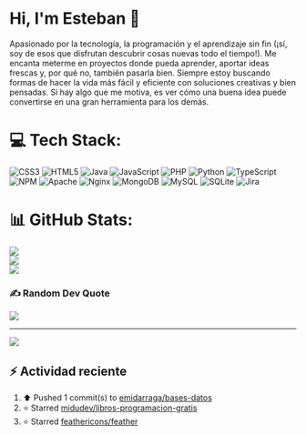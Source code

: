 # Hi, I'm Esteban 👋

Apasionado por la tecnología, la programación y el aprendizaje sin fin (¡sí, soy de esos que disfrutan descubrir cosas nuevas todo el tiempo!). Me encanta meterme en proyectos donde pueda aprender, aportar ideas frescas y, por qué no, también pasarla bien. Siempre estoy buscando formas de hacer la vida más fácil y eficiente con soluciones creativas y bien pensadas. Si hay algo que me motiva, es ver cómo una buena idea puede convertirse en una gran herramienta para los demás.


# 💻 Tech Stack:

![CSS3](https://img.shields.io/badge/css3-%231572B6.svg?style=for-the-badge&logo=css3&logoColor=white) ![HTML5](https://img.shields.io/badge/html5-%23E34F26.svg?style=for-the-badge&logo=html5&logoColor=white) ![Java](https://img.shields.io/badge/java-%23ED8B00.svg?style=for-the-badge&logo=openjdk&logoColor=white) ![JavaScript](https://img.shields.io/badge/javascript-%23323330.svg?style=for-the-badge&logo=javascript&logoColor=%23F7DF1E) ![PHP](https://img.shields.io/badge/php-%23777BB4.svg?style=for-the-badge&logo=php&logoColor=white) ![Python](https://img.shields.io/badge/python-3670A0?style=for-the-badge&logo=python&logoColor=ffdd54) ![TypeScript](https://img.shields.io/badge/typescript-%23007ACC.svg?style=for-the-badge&logo=typescript&logoColor=white) ![NPM](https://img.shields.io/badge/NPM-%23CB3837.svg?style=for-the-badge&logo=npm&logoColor=white) ![Apache](https://img.shields.io/badge/apache-%23D42029.svg?style=for-the-badge&logo=apache&logoColor=white) ![Nginx](https://img.shields.io/badge/nginx-%23009639.svg?style=for-the-badge&logo=nginx&logoColor=white) ![MongoDB](https://img.shields.io/badge/MongoDB-%234ea94b.svg?style=for-the-badge&logo=mongodb&logoColor=white) ![MySQL](https://img.shields.io/badge/mysql-4479A1.svg?style=for-the-badge&logo=mysql&logoColor=white) ![SQLite](https://img.shields.io/badge/sqlite-%2307405e.svg?style=for-the-badge&logo=sqlite&logoColor=white) ![Jira](https://img.shields.io/badge/jira-%230A0FFF.svg?style=for-the-badge&logo=jira&logoColor=white)




# 📊 GitHub Stats:
![](https://github-readme-stats.vercel.app/api?username=emidarraga&theme=dark&hide_border=true&include_all_commits=true&count_private=false)<br/>
![](https://nirzak-streak-stats.vercel.app/?user=emidarraga&theme=dark&hide_border=true)<br/>
![](https://github-readme-stats.vercel.app/api/top-langs/?username=emidarraga&theme=dark&hide_border=true&include_all_commits=true&count_private=false&layout=compact)

### ✍️ Random Dev Quote
![](https://quotes-github-readme.vercel.app/api?type=horizontal&theme=dark)

---
[![](https://visitcount.itsvg.in/api?id=emidarraga&icon=0&color=0)](https://visitcount.itsvg.in)

## ⚡ Actividad reciente
<!--RECENT_ACTIVITY:start-->
1. ⬆️ Pushed 1 commit(s) to [emidarraga/bases-datos](https://github.com/emidarraga/bases-datos)<br>
2. ⭐ Starred [midudev/libros-programacion-gratis](https://github.com/midudev/libros-programacion-gratis)<br>
3. ⭐ Starred [feathericons/feather](https://github.com/feathericons/feather)<br>
<!--RECENT_ACTIVITY:end-->

<!--RECENT_ACTIVITY:last_update>


